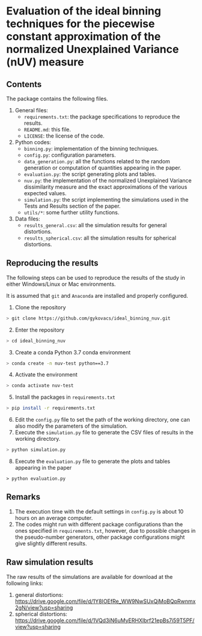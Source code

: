 Evaluation of the ideal binning techniques for the piecewise constant approximation of the normalized Unexplained Variance (nUV) measure
===

Contents
---
The package contains the following files.

1) General files:
    * ```requirements.txt```: the package specifications to reproduce the results.
    * ```README.md```: this file.
    * ```LICENSE```: the license of the code.
2) Python codes:
    * ```binning.py```: implementation of the binning techniques.
    * ```config.py```: configuration parameters.
    * ```data_generation.py```: all the functions related to the random generation or computation of quantities appearing in the paper.
    * ```evaluation.py```: the script generating plots and tables.
    * ```nuv.py```: the implementation of the normalized Unexplained Variance dissimilarity measure and the exact approximations of the various expected values.
    * ```simulation.py```: the script implementing the simulations used in the Tests and Results section of the paper.
    * ```utils/*```: some further utility functions.
3) Data files:
    * ```results_general.csv```: all the simulation results for general distortions.
    * ```results_spherical.csv```: all the simulation results for spherical distortions. 

Reproducing the results
---

The following steps can be used to reproduce the results of the study in either Windows/Linux or Mac environments.

It is assumed that ```git``` and ```Anaconda``` are installed and properly configured.

1) Clone the repository
```bash
> git clone https://github.com/gykovacs/ideal_binning_nuv.git
```
2) Enter the repository
```bash
> cd ideal_binning_nuv
```
3) Create a conda Python 3.7 conda environment
```bash
> conda create -n nuv-test python==3.7
```
4) Activate the environment
```bash
> conda activate nuv-test
```
5) Install the packages in ```requirements.txt```
```bash
> pip install -r requirements.txt
```
6) Edit the ```config.py``` file to set the path of the working directory, one can also modify the parameters of the simulation.
7) Execute the ```simulation.py``` file to generate the CSV files of results in the working directory.
```bash
> python simulation.py
```
8) Execute the ```evaluation.py``` file to generate the plots and tables appearing in the paper
```
> python evaluation.py
```

Remarks
---

1) The execution time with the default settings in ```config.py``` is about 10 hours on an average computer.
2) The codes might run with different package configurations than the ones specified in ```requirements.txt```, however, due to possible changes in the pseudo-number generators, other package configurations might give slightly different results.

Raw simulation results
---

The raw results of the simulations are available for download at the following links:

1) general distortions: https://drive.google.com/file/d/1Y8IOEfRe_WW9NwSUxQjMoBQpRwnmx2gN/view?usp=sharing
2) spherical distortions: https://drive.google.com/file/d/1VQd3iN6uMyERHXIbrf21epBs7i59T5PF/view?usp=sharing